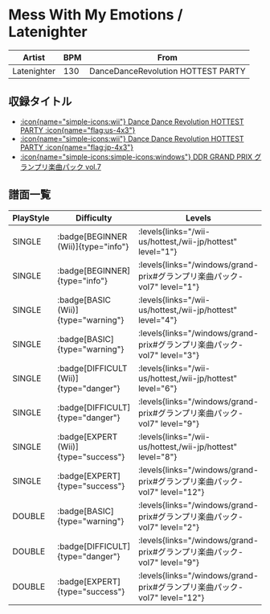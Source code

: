 # Mess With My Emotions / Latenighter

|Artist|BPM|From|
|------|---|----|
|Latenighter|130|DanceDanceRevolution HOTTEST PARTY|

## 収録タイトル

- [:icon{name="simple-icons:wii"} Dance Dance Revolution HOTTEST PARTY :icon{name="flag:us-4x3"}](/wii-us/hottest)
- [:icon{name="simple-icons:wii"} Dance Dance Revolution HOTTEST PARTY :icon{name="flag:jp-4x3"}](/wii-jp/hottest)
- [:icon{name="simple-icons:simple-icons:windows"} DDR GRAND PRIX グランプリ楽曲パック vol.7](/windows/grand-prix#グランプリ楽曲パック-vol7)

## 譜面一覧

|PlayStyle|Difficulty|Levels|Notes|Movie|
|---------|----------|------|-----|-----|
|SINGLE| :badge[BEGINNER (Wii)]{type="info"}| :levels{links="/wii-us/hottest,/wii-jp/hottest" level="1"}|94/1||
|SINGLE| :badge[BEGINNER]{type="info"}| :levels{links="/windows/grand-prix#グランプリ楽曲パック-vol7" level="1"}|23/0||
|SINGLE| :badge[BASIC (Wii)]{type="warning"}| :levels{links="/wii-us/hottest,/wii-jp/hottest" level="4"}|132/1||
|SINGLE| :badge[BASIC]{type="warning"}| :levels{links="/windows/grand-prix#グランプリ楽曲パック-vol7" level="3"}|66/3||
|SINGLE| :badge[DIFFICULT (Wii)]{type="danger"}| :levels{links="/wii-us/hottest,/wii-jp/hottest" level="6"}|223/8||
|SINGLE| :badge[DIFFICULT]{type="danger"}| :levels{links="/windows/grand-prix#グランプリ楽曲パック-vol7" level="9"}|267/7||
|SINGLE| :badge[EXPERT (Wii)]{type="success"}| :levels{links="/wii-us/hottest,/wii-jp/hottest" level="8"}|289/12||
|SINGLE| :badge[EXPERT]{type="success"}| :levels{links="/windows/grand-prix#グランプリ楽曲パック-vol7" level="12"}|355/10||
|DOUBLE| :badge[BASIC]{type="warning"}| :levels{links="/windows/grand-prix#グランプリ楽曲パック-vol7" level="2"}|68/2||
|DOUBLE| :badge[DIFFICULT]{type="danger"}| :levels{links="/windows/grand-prix#グランプリ楽曲パック-vol7" level="9"}|266/9||
|DOUBLE| :badge[EXPERT]{type="success"}| :levels{links="/windows/grand-prix#グランプリ楽曲パック-vol7" level="12"}|336/10||
